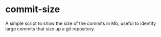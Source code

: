 # commit-size
A simple script to show the size of the commits in Mb, useful to identify large commits that size up a git repository.
